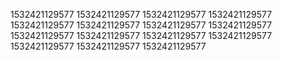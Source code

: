 1532421129577
1532421129577
1532421129577
1532421129577
1532421129577
1532421129577
1532421129577
1532421129577
1532421129577
1532421129577
1532421129577
1532421129577
1532421129577
1532421129577
1532421129577